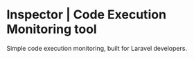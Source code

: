 # Inspector | Code Execution Monitoring tool

Simple code execution monitoring, built for Laravel developers.